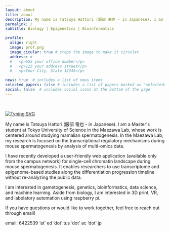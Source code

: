 ```yaml
---
layout: about
title: about
description: My name is Tatsuya Hattori (服部 竜也 - in Japanese). I am a Master’s student at Tokyo University of Science in the Maezawa Lab.
permalink: /
subtitle: Biology | Epigenetics | Bioinformatics

profile:
  align: right
  image: prof.png
  image_cicular: true # crops the image to make it circular
  address: >
  #   <p>555 your office number</p>
  #   <p>123 your address street</p>
  #   <p>Your City, State 12345</p>

news: true  # includes a list of news items
selected_papers: false # includes a list of papers marked as "selected={true}"
social: false  # includes social icons at the bottom of the page
---
```


<br>

[![Typing SVG](https://readme-typing-svg.herokuapp.com?font=Signika+Negative&size=30&pause=2000&color=42B959&width=435&lines=Hi%2C+there!+👋)](https://git.io/typing-svg)

My name is Tatsuya Hattori (服部 竜也 - in Japanese). I am a Master's student at Tokyo University of Science in the Maezawa Lab, whose work is centered around studying mamalian spermatogenesis. In the Maezawa Lab, my research is focused on the transcriptional regulatory mechanisms during mouse spermatogenesis by analysis of multi-omics data.

I have recently developed a user-friendly web application (available only from the campus network) for single-cell chromatin landscape during mouse spermatogenesis. It enables researchers to use transcriptome and epigenome-based studies along the differentiation progression timeline without re-analyzing the public data.

I am interested in gametogenesis, genetics, bioinformatics, data science, and machine learning. Aside from biology, I am interested in 3D print, VR, and labolatory automation using raspberry pi.

If you have questions or would like to work together, feel free to reach out through email!

email: 6422539 ‘at’ ed ‘dot’ tus ‘dot’ ac ‘dot’ jp

<br>